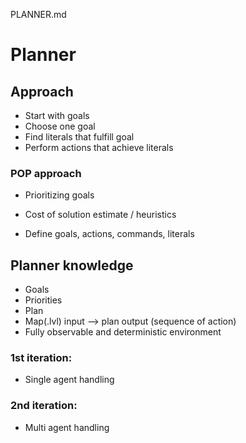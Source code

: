 PLANNER.md


# Planner


## Approach
- Start with goals
- Choose one goal
- Find literals that fulfill goal
- Perform actions that achieve literals


### POP approach
- Prioritizing goals
- Cost of solution estimate / heuristics

- Define goals, actions, commands, literals



## Planner knowledge
- Goals
- Priorities
- Plan
- Map(.lvl) input --> plan output (sequence of action)
- Fully observable and deterministic environment


### 1st iteration:
- Single agent handling

### 2nd iteration:
- Multi agent handling 